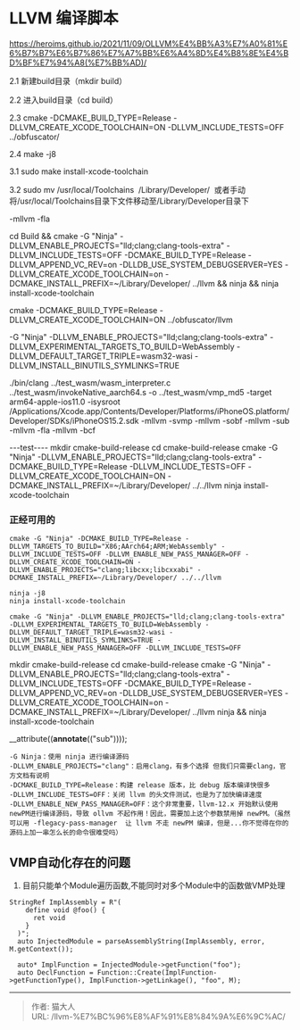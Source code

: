 # LLVM 编译脚本


https://heroims.github.io/2021/11/09/OLLVM%E4%BB%A3%E7%A0%81%E6%B7%B7%E6%B7%86%E7%A7%BB%E6%A4%8D%E4%B8%8E%E4%BD%BF%E7%94%A8(%E7%BB%AD)/

2.1 新建build目录（mkdir build）

2.2 进入build目录（cd build）

2.3 cmake -DCMAKE_BUILD_TYPE=Release -DLLVM_CREATE_XCODE_TOOLCHAIN=ON -DLLVM_INCLUDE_TESTS=OFF ../obfuscator/

2.4 make -j8 

3.1 sudo make install-xcode-toolchain

3.2 sudo mv /usr/local/Toolchains  /Library/Developer/  或者手动将/usr/local/Toolchains目录下文件移动至/Library/Developer目录下

-mllvm -fla



cd Build && cmake -G "Ninja" -DLLVM_ENABLE_PROJECTS="lld;clang;clang-tools-extra" -DLLVM_INCLUDE_TESTS=OFF -DCMAKE_BUILD_TYPE=Release -DLLVM_APPEND_VC_REV=on -DLLDB_USE_SYSTEM_DEBUGSERVER=YES -DLLVM_CREATE_XCODE_TOOLCHAIN=on -DCMAKE_INSTALL_PREFIX=~/Library/Developer/ ../llvm && ninja && ninja install-xcode-toolchain

cmake -DCMAKE_BUILD_TYPE=Release -DLLVM_CREATE_XCODE_TOOLCHAIN=ON ../obfuscator/llvm

-G "Ninja" -DLLVM_ENABLE_PROJECTS="lld;clang;clang-tools-extra" -DLLVM_EXPERIMENTAL_TARGETS_TO_BUILD=WebAssembly -DLLVM_DEFAULT_TARGET_TRIPLE=wasm32-wasi -DLLVM_INSTALL_BINUTILS_SYMLINKS=TRUE


 ./bin/clang ../test_wasm/wasm_interpreter.c ../test_wasm/invokeNative_aarch64.s -o ../test_wasm/vmp_md5 -target arm64-apple-ios11.0 -isysroot /Applications/Xcode.app/Contents/Developer/Platforms/iPhoneOS.platform/Developer/SDKs/iPhoneOS15.2.sdk -mllvm -svmp -mllvm -sobf -mllvm -sub -mllvm -fla -mllvm -bcf



---test----
mkdir cmake-build-release
cd cmake-build-release
cmake -G "Ninja" -DLLVM_ENABLE_PROJECTS="lld;clang;clang-tools-extra" -DCMAKE_BUILD_TYPE=Release -DLLVM_INCLUDE_TESTS=OFF -DLLVM_CREATE_XCODE_TOOLCHAIN=ON -DCMAKE_INSTALL_PREFIX=~/Library/Developer/ ../../llvm
ninja install-xcode-toolchain


### 正经可用的
```
cmake -G "Ninja" -DCMAKE_BUILD_TYPE=Release -DLLVM_TARGETS_TO_BUILD="X86;AArch64;ARM;WebAssembly" -DLLVM_INCLUDE_TESTS=OFF -DLLVM_ENABLE_NEW_PASS_MANAGER=OFF -DLLVM_CREATE_XCODE_TOOLCHAIN=ON -DLLVM_ENABLE_PROJECTS="clang;libcxx;libcxxabi" -DCMAKE_INSTALL_PREFIX=~/Library/Developer/ ../../llvm

ninja -j8
ninja install-xcode-toolchain
```

```
cmake -G "Ninja" -DLLVM_ENABLE_PROJECTS="lld;clang;clang-tools-extra" -DLLVM_EXPERIMENTAL_TARGETS_TO_BUILD=WebAssembly -DLLVM_DEFAULT_TARGET_TRIPLE=wasm32-wasi -DLLVM_INSTALL_BINUTILS_SYMLINKS=TRUE -DLLVM_ENABLE_NEW_PASS_MANAGER=OFF -DLLVM_INCLUDE_TESTS=OFF
```


mkdir cmake-build-release
cd cmake-build-release
cmake -G "Ninja" -DLLVM_ENABLE_PROJECTS="lld;clang;clang-tools-extra" -DLLVM_INCLUDE_TESTS=OFF -DCMAKE_BUILD_TYPE=Release -DLLVM_APPEND_VC_REV=on -DLLDB_USE_SYSTEM_DEBUGSERVER=YES -DLLVM_CREATE_XCODE_TOOLCHAIN=on -DCMAKE_INSTALL_PREFIX=~/Library/Developer/ ../llvm 
 ninja && ninja install-xcode-toolchain


__attribute((__annotate__(("sub"))));
```
-G Ninja：使用 ninja 进行编译源码
-DLLVM_ENABLE_PROJECTS="clang"：启用clang，有多个选择 但我们只需要clang，官方文档有说明
-DCMAKE_BUILD_TYPE=Release：构建 release 版本，比 debug 版本编译快很多
-DLLVM_INCLUDE_TESTS=OFF：关闭 llvm 的头文件测试，也是为了加快编译速度
-DLLVM_ENABLE_NEW_PASS_MANAGER=OFF：这个非常重要，llvm-12.x 开始默认使用 newPM进行编译源码，导致 ollvm 不起作用！因此，需要加上这个参数禁用掉 newPM。（虽然可以用 -flegacy-pass-manager  让 llvm 不走 newPM 编译，但是...你不觉得在你的源码上加一串怎么长的命令很难受吗）
```



## VMP自动化存在的问题
1. 目前只能单个Module遍历函数,不能同时对多个Module中的函数做VMP处理





```
StringRef ImplAssembly = R"(
    define void @foo() {
      ret void
    }
  )";
  auto InjectedModule = parseAssemblyString(ImplAssembly, error, M.getContext());

  auto* ImplFunction = InjectedModule->getFunction("foo");
  auto DeclFunction = Function::Create(ImplFunction->getFunctionType(), ImplFunction->getLinkage(), "foo", M);
```

---

> 作者: 猫大人  
> URL: /llvm-%E7%BC%96%E8%AF%91%E8%84%9A%E6%9C%AC/  


